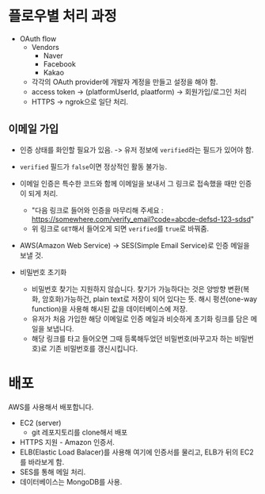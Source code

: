 # 플로우별 처리 과정

- OAuth flow
  - Vendors
    - Naver
    - Facebook
    - Kakao
  - 각각의 OAuth provider에 개발자 계정을 만들고 설정을 해야 함.
  - access token -> (platformUserId, plaatform) -> 회원가입/로그인 처리
  - HTTPS -> ngrok으로 일단 처리.

## 이메일 가입
- 인증 상태를 화인할 필요가 있음. -> 유저 정보에 `verified`라는 필드가 있어야 함.
- `verified` 필드가 `false`이면 정상적인 활동 불가능.
- 이메일 인증은 특수한 코드와 함께 이메일을 보내서 그 링크로 접속했을 때만 인증이 되게 처리.
  - "다음 링크로 들어와 인증을 마무리해 주세요 : https://somewhere.com/verify_email?code=abcde-defsd-123-sdsd"
  - 위 링크로 `GET`해서 들어오게 되면 `verified`를 `true`로 바꿔줌.
- AWS(Amazon Web Service) -> SES(Simple Email Service)로 인증 메일을 보낼 것.

- 비밀번호 초기화
  - 비밀번호 찾기는 지원하지 않습니다. 찾기가 가능하다는 것은 양방향 변환(복화, 암호화)가능하건, plain text로 저장이 되어 있다는 뜻.
    해시 펑션(one-way function)을 사용해 해시된 값을 데이터베이스에 저장.
  - 유저가 처음 가입한 해당 이메일로 인증 메일과 비슷하게 초기화 링크를 담은 메일을 보냅니다.
  - 해당 링크를 타고 들어오면 그때 등록해두었던 비밀번호(바꾸고자 하는 비밀번호)로 기존 비밀번호를 갱신시킵니다.
# 배포
AWS를 사용해서 배포합니다.
- EC2 (server)
  - git 레포지토리를 clone해서 배포
- HTTPS 지원 - Amazon 인증서.
- ELB(Elastic Load Balacer)를 사용해 여기에 인증서를 물리고, ELB가 뒤의 EC2를 바라보게 함.
- SES를 통해 메일 처리.
- 데이터베이스는 MongoDB를 사용.